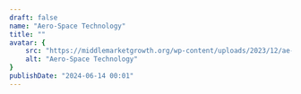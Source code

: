 ```yaml
---
draft: false
name: "Aero-Space Technology"
title: ""
avatar: {
    src: "https://middlemarketgrowth.org/wp-content/uploads/2023/12/ae-industrial-partners-aerospace-supply-chain.jpg",
    alt: "Aero-Space Technology"
}
publishDate: "2024-06-14 00:01"
---
```

